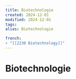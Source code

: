 ```yaml
---
title: Biotechnologie
created: 2024-12-01
modified: 2024-12-01
tags: 
alias: Biotechnologie

french:
- "[[2230 Biotechnology]]"
---
```

# Biotechnologie
